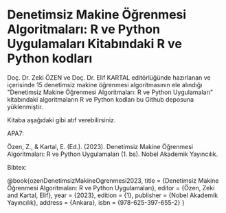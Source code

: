 # Denetimsiz Makine Öğrenmesi Algoritmaları: R ve Python Uygulamaları Kitabındaki R ve Python kodları

Doç. Dr. Zeki ÖZEN ve Doç. Dr. Elif KARTAL editörlüğünde hazırlanan ve içerisinde 15 denetimsiz makine öğrenmesi algoritmasının ele alındığı "Denetimsiz Makine Öğrenmesi Algoritmaları: R ve Python Uygulamaları" kitabındaki algoritmaların R ve Python kodları bu Github deposuna yüklenmiştir.

Kitaba aşağıdaki gibi atıf verebilirsiniz.

APA7:

Özen, Z., & Kartal, E. (Ed.). (2023). Denetimsiz Makine Öğrenmesi Algoritmaları: R ve Python Uygulamaları (1. bs). Nobel Akademik Yayıncılık.


Bibtex:

@book{ozenDenetimsizMakineOgrenmesi2023,
  title = {Denetimsiz Makine Öğrenmesi Algoritmaları: R ve Python Uygulamaları},
  editor = {Özen, Zeki and Kartal, Elif},
  year = {2023},
  edition = {1},
  publisher = {Nobel Akademik Yayıncılık},
  address = {Ankara},
  isbn = {978-625-397-655-2}
}

